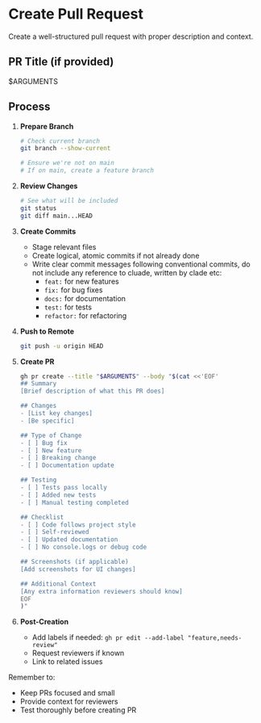 # Create Pull Request

Create a well-structured pull request with proper description and context.

## PR Title (if provided)

$ARGUMENTS

## Process

1. **Prepare Branch**

   ```bash
   # Check current branch
   git branch --show-current
   
   # Ensure we're not on main
   # If on main, create a feature branch
   ```

2. **Review Changes**

   ```bash
   # See what will be included
   git status
   git diff main...HEAD
   ```

3. **Create Commits**
   - Stage relevant files
   - Create logical, atomic commits if not already done
   - Write clear commit messages following conventional commits, do not include any reference to cluade, written by clade etc:
     - `feat:` for new features
     - `fix:` for bug fixes
     - `docs:` for documentation
     - `test:` for tests
     - `refactor:` for refactoring

4. **Push to Remote**

   ```bash
   git push -u origin HEAD
   ```

5. **Create PR**

   ```bash
   gh pr create --title "$ARGUMENTS" --body "$(cat <<'EOF'
   ## Summary
   [Brief description of what this PR does]
   
   ## Changes
   - [List key changes]
   - [Be specific]
   
   ## Type of Change
   - [ ] Bug fix
   - [ ] New feature
   - [ ] Breaking change
   - [ ] Documentation update
   
   ## Testing
   - [ ] Tests pass locally
   - [ ] Added new tests
   - [ ] Manual testing completed
   
   ## Checklist
   - [ ] Code follows project style
   - [ ] Self-reviewed
   - [ ] Updated documentation
   - [ ] No console.logs or debug code
   
   ## Screenshots (if applicable)
   [Add screenshots for UI changes]
   
   ## Additional Context
   [Any extra information reviewers should know]
   EOF
   )"
   ```

6. **Post-Creation**
   - Add labels if needed: `gh pr edit --add-label "feature,needs-review"`
   - Request reviewers if known
   - Link to related issues

Remember to:

- Keep PRs focused and small
- Provide context for reviewers
- Test thoroughly before creating PR

